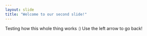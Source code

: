 ```yaml
---
layout: slide
title: "Welcome to our second slide!"
---
```

Testing how this whole thing works :)
Use the left arrow to go back!

